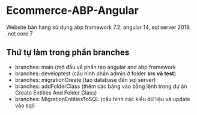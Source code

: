 # Ecommerce-ABP-Angular
Website bán hàng sử dụng abp framework 7.2, angular 14, sql server 2019, .net core 7

## Thứ tự làm trong phần branches
- branches: main (mở đầu về phần tạo angular and abp framework
- branches: developtest (cấu hình phần admin ở folder **src và test**)
- branches: migrationCreate (tạo database đến sql server)
- branches: addFolderClass (thêm các bảng vào bằng lệnh trong dự án Create Entities And Folder Class)
- branches: MigrationEntitiesToSQL (cấu hình các kiểu dữ liệu và update vào sql)
